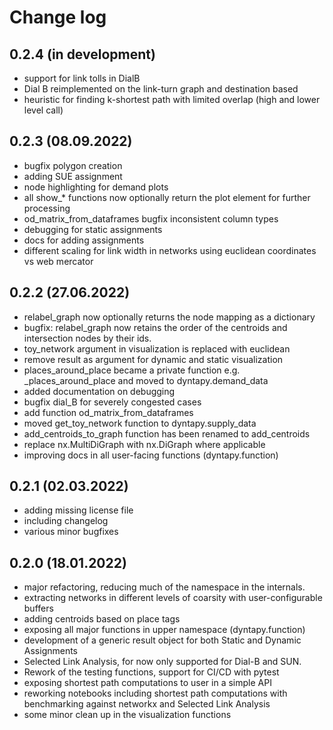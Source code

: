 # Change log


## 0.2.4 (in development)
- support for link tolls in DialB
- Dial B reimplemented on the link-turn graph and destination based
- heuristic for finding k-shortest path with limited overlap (high and lower level call)


## 0.2.3 (08.09.2022)
- bugfix polygon creation 
- adding SUE assignment
- node highlighting for demand plots
- all show_* functions now optionally return the plot element for further processing 
- od_matrix_from_dataframes bugfix inconsistent column types
- debugging for static assignments
- docs for adding assignments 
- different scaling for link width in networks using euclidean coordinates vs web mercator
 
## 0.2.2 (27.06.2022)

- relabel_graph now optionally returns the node mapping as a dictionary
- bugfix: relabel_graph now retains the order of the centroids and intersection nodes by their ids.
- toy_network argument in visualization is replaced with euclidean
- remove result as argument for dynamic and static visualization
- places_around_place became a private function e.g. _places_around_place and moved to
dyntapy.demand_data
- added documentation on debugging
- bugfix dial_B for severely congested cases
- add function od_matrix_from_dataframes
- moved get_toy_network function to dyntapy.supply_data
- add_centroids_to_graph function has been renamed to add_centroids
- replace nx.MultiDiGraph with nx.DiGraph where applicable
- improving docs in all user-facing functions (dyntapy.function)
 
## 0.2.1 (02.03.2022)

- adding missing license file
- including changelog
- various minor bugfixes

## 0.2.0 (18.01.2022)

- major refactoring, reducing much of the namespace in the internals.
- extracting networks in different levels of coarsity with user-configurable buffers
- adding centroids based on place tags
- exposing all major functions in upper namespace (dyntapy.function)
- development of a generic result object for both Static and Dynamic Assignments
- Selected Link Analysis, for now only supported for Dial-B and SUN.
- Rework of the testing functions, support for CI/CD with pytest
- exposing shortest path computations to user in a simple API
- reworking notebooks including shortest path computations with 
 benchmarking against networkx and Selected Link Analysis
- some minor clean up in the visualization functions 
